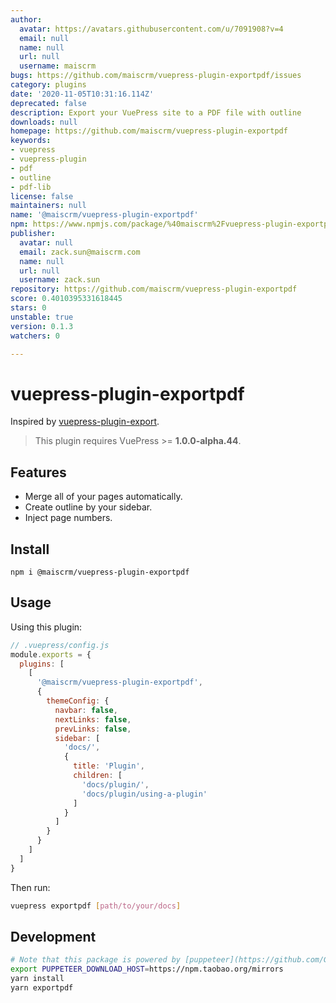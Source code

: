 ```yaml
---
author:
  avatar: https://avatars.githubusercontent.com/u/7091908?v=4
  email: null
  name: null
  url: null
  username: maiscrm
bugs: https://github.com/maiscrm/vuepress-plugin-exportpdf/issues
category: plugins
date: '2020-11-05T10:31:16.114Z'
deprecated: false
description: Export your VuePress site to a PDF file with outline
downloads: null
homepage: https://github.com/maiscrm/vuepress-plugin-exportpdf
keywords:
- vuepress
- vuepress-plugin
- pdf
- outline
- pdf-lib
license: false
maintainers: null
name: '@maiscrm/vuepress-plugin-exportpdf'
npm: https://www.npmjs.com/package/%40maiscrm%2Fvuepress-plugin-exportpdf
publisher:
  avatar: null
  email: zack.sun@maiscrm.com
  name: null
  url: null
  username: zack.sun
repository: https://github.com/maiscrm/vuepress-plugin-exportpdf
score: 0.4010395331618445
stars: 0
unstable: true
version: 0.1.3
watchers: 0

---
```


# vuepress-plugin-exportpdf

Inspired by [vuepress-plugin-export](https://github.com/ulivz/vuepress-plugin-export).

> This plugin requires VuePress >= **1.0.0-alpha.44**.

## Features

- Merge all of your pages automatically.
- Create outline by your sidebar.
- Inject page numbers.

## Install

```shell
npm i @maiscrm/vuepress-plugin-exportpdf
```

## Usage

Using this plugin:

```javascript
// .vuepress/config.js
module.exports = {
  plugins: [
    [
      '@maiscrm/vuepress-plugin-exportpdf',
      {
        themeConfig: {
          navbar: false,
          nextLinks: false,
          prevLinks: false,
          sidebar: [
            'docs/',
            {
              title: 'Plugin',
              children: [
                'docs/plugin/',
                'docs/plugin/using-a-plugin'
              ]
            }
          ]
        }
      }
    ]
  ]
}
```

Then run:

```bash
vuepress exportpdf [path/to/your/docs]
```

## Development

```bash
# Note that this package is powered by [puppeteer](https://github.com/GoogleChrome/puppeteer), if you are in a mysterious wall, consider setting this [environment variables](https://github.com/GoogleChrome/puppeteer/blob/v1.11.0/docs/api.md#environment-variables) before installation.
export PUPPETEER_DOWNLOAD_HOST=https://npm.taobao.org/mirrors
yarn install
yarn exportpdf
```

